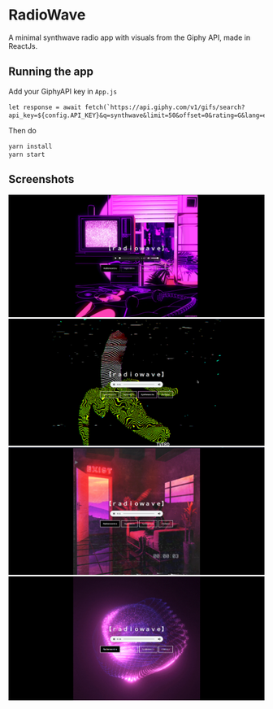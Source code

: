 # RadioWave
A minimal synthwave radio app with visuals from the Giphy API, made in ReactJs.

## Running the app
Add your GiphyAPI key in `App.js`
```
let response = await fetch(`https://api.giphy.com/v1/gifs/search?api_key=${config.API_KEY}&q=synthwave&limit=50&offset=0&rating=G&lang=en`)

```
Then do
```
yarn install
yarn start
```
## Screenshots
<img src="screenshots/4.png"/>
<img src="screenshots/1.png"/>
<img src="screenshots/2.png"/>
<img src="screenshots/3.png"/>
